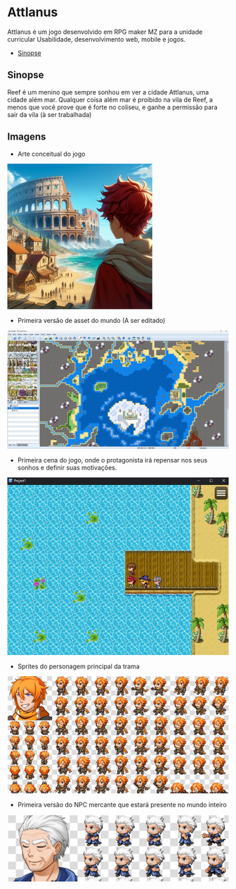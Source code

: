 # **Attlanus**
Attlanus é um jogo desenvolvido em RPG maker MZ para a unidade curricular Usabilidade, desenvolvimento web, mobile e jogos.
- [Sinopse](#sinopse)

## Sinopse
Reef é um menino que sempre sonhou em ver a cidade Attlanus, uma cidade além mar. Qualquer coisa além mar é proibido na vila de Reef, a menos que você prove que é forte no coliseu, e ganhe a permissão para sair da vila (à ser trabalhada)

## Imagens

- Arte conceitual do jogo

![Concept Art](./img/concept/Concept.jpg)


- Primeira versão de asset do mundo (A ser editado)

![World Map](./img/concept/Mundo.jpg)

- Primeira cena do jogo, onde o protagonista irá repensar nos seus sonhos e definir suas motivações.

![Start Point](./img/concept/StartMap.jpg)

- Sprites do personagem principal da trama

![Personagem principal](./img/concept/character.jpg)

- Primeira versão do NPC mercante que estará presente no mundo inteiro

![Primeira versão do mercador](./img/concept/merchant.jpg)
